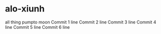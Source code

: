 # alo-xiunh
all thing pumpto moon
Commit 1 line
Commit 2 line
Commit 3 line
Commit 4 line
Commit 5 line
Commit 6 line
